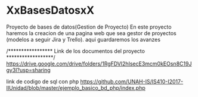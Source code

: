 # XxBasesDatosxX
Proyecto de bases de datos(Gestion de Proyecto) 
En este proyecto haremos la creacion de una pagina web que sea gestor de proyectos (modelos a seguir Jira y Trello).
aqui guardaremos los avanzes 


/***************** Link de los documentos del proyecto ******************/
https://drive.google.com/drive/folders/1RgFDVl2hIsecE3mcm0kEOsn8C19Jgy3I?usp=sharing


link de codigo de sql con php
https://github.com/UNAH-IS/IS410-I2017-IIUnidad/blob/master/ejemplo_basico_bd_php/index.php
